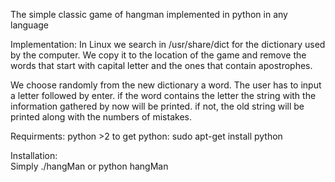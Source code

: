 The simple classic game of hangman implemented in python in any language

Implementation:
  In Linux we search in /usr/share/dict for the dictionary used by the computer. We copy it to the location of the game and       remove the words that start with capital letter and the ones that contain apostrophes.
  
  We choose randomly from the new dictionary a word. The user has to input a letter followed by enter. if the word contains the   letter the string with the information gathered by now will be printed. if not, the old string will be printed along with the   numbers of mistakes.
  
  Requirments:
    python >2
    to get python:
      sudo apt-get install python
  
 Installation:  
  Simply ./hangMan or python hangMan
